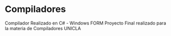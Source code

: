 # Compiladores
Compilador Realizado en C# - Windows FORM
Proyecto Final realizado para la materia de Compiladores UNICLA
